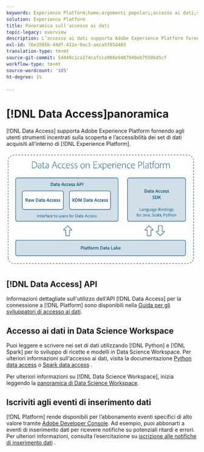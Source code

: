 ```yaml
---
keywords: Experience Platform;home;argomenti popolari;accesso ai dati;sdk python;scintilla sdk;api di accesso ai dati
solution: Experience Platform
title: Panoramica sull'accesso ai dati
topic-legacy: overview
description: L’accesso ai dati supporta Adobe Experience Platform fornendo agli utenti strumenti incentrati sulla reperibilità e l’accessibilità dei set di dati di Platform acquisiti.
exl-id: 76e3585b-44df-412e-9ac3-aeca5f85d403
translation-type: tm+mt
source-git-commit: 5d449c1ca174cafcca988e9487940eb7550bd5cf
workflow-type: tm+mt
source-wordcount: '185'
ht-degree: 1%

---
```


# [!DNL Data Access]panoramica

[!DNL Data Access] supporta Adobe Experience Platform fornendo agli utenti strumenti incentrati sulla scoperta e l’accessibilità dei set di dati acquisiti all’interno di  [!DNL Experience Platform].

![Accesso ai dati su Experience Platform](images/Data_Access_Experience_Platform.png)

## [!DNL Data Access] API

Informazioni dettagliate sull&#39;utilizzo dell&#39;API [!DNL Data Access] per la connessione a [!DNL Platform] sono disponibili nella [Guida per gli sviluppatori di accesso ai dati](api.md).

## Accesso ai dati in Data Science Workspace

Puoi leggere e scrivere nei set di dati utilizzando [!DNL Python] e [!DNL Spark] per lo sviluppo di ricette e modelli in Data Science Workspace. Per ulteriori informazioni sull&#39;accesso ai dati, visita la documentazione [Python data access](../data-science-workspace/authoring/python.md) o [Spark data access](../data-science-workspace/authoring/spark.md) .

Per ulteriori informazioni su [!DNL Data Science Workspace], inizia leggendo la [panoramica di Data Science Workspace](../data-science-workspace/home.md).

## Iscriviti agli eventi di inserimento dati

[!DNL Platform] rende disponibili per l’abbonamento eventi specifici di alto valore tramite  [Adobe Developer Console](https://www.adobe.com/go/devs_console_ui). Ad esempio, puoi abbonarti a eventi di inserimento dati per ricevere notifiche su potenziali ritardi e errori. Per ulteriori informazioni, consulta l’esercitazione su [iscrizione alle notifiche di inserimento dati](../ingestion/quality/subscribe-events.md) .
